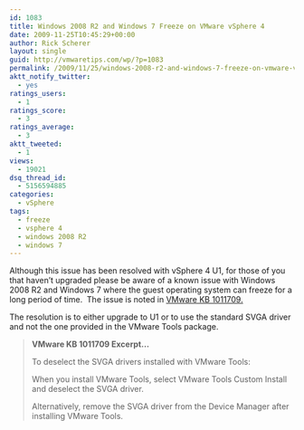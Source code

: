 ```yaml
---
id: 1083
title: Windows 2008 R2 and Windows 7 Freeze on VMware vSphere 4
date: 2009-11-25T10:45:29+00:00
author: Rick Scherer
layout: single
guid: http://vmwaretips.com/wp/?p=1083
permalink: /2009/11/25/windows-2008-r2-and-windows-7-freeze-on-vmware-vsphere-4/
aktt_notify_twitter:
  - yes
ratings_users:
  - 1
ratings_score:
  - 3
ratings_average:
  - 3
aktt_tweeted:
  - 1
views:
  - 19021
dsq_thread_id:
  - 5156594885
categories:
  - vSphere
tags:
  - freeze
  - vsphere 4
  - windows 2008 R2
  - windows 7
---
```

Although this issue has been resolved with vSphere 4 U1, for those of you that haven&#8217;t upgraded please be aware of a known issue with Windows 2008 R2 and Windows 7 where the guest operating system can freeze for a long period of time.  The issue is noted in <a href="http://kb.vmware.com/selfservice/microsites/search.do?language=en_US&cmd=displayKC&externalId=1011709" target="_blank">VMware KB 1011709.</a>

The resolution is to either upgrade to U1 or to use the standard SVGA driver and not the one provided in the VMware Tools package.

> **VMware KB 1011709 Excerpt&#8230;**
> 
> To deselect the SVGA drivers installed with VMware Tools:
> 
> When you install VMware Tools, select VMware Tools Custom Install and deselect the SVGA driver.
> 
> Alternatively, remove the SVGA driver from the Device Manager after installing VMware Tools.